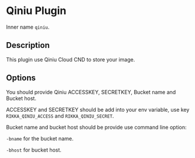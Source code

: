 # Qiniu Plugin

Inner name `qiniu`.

## Description

This plugin use Qiniu Cloud CND to store your image.

## Options

You should provide Qiniu ACCESSKEY, SECRETKEY, Bucket name and Bucket host.

ACCESSKEY and SECRETKEY should be add into your env variable, use key `RIKKA_QINIU_ACCESS` and `RIKKA_QINIU_SECRET`.

Bucket name and bucket host should be provide use command line option:

`-bname` for the bucket name.

`-bhost` for bucket host.
